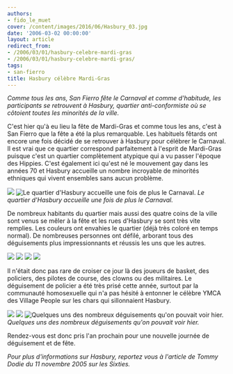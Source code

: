 ```yaml
---
authors:
- fido_le_muet
cover: /content/images/2016/06/Hasbury_03.jpg
date: '2006-03-02 00:00:00'
layout: article
redirect_from:
- /2006/03/01/hasbury-celebre-mardi-gras
- /2006/03/01/hasbury-celebre-mardi-gras/
tags:
- san-fierro
title: Hasbury célèbre Mardi-Gras
---
```



_Comme tous les ans, San Fierro fête le Carnaval et comme d'habitude, les participants se retrouvent à Hasbury, quartier anti-conformiste où se côtoient toutes les minorités de la ville._

C'est hier qu'à eu lieu la fête de Mardi-Gras et comme tous les ans, c'est à San Fierro que la fête a été la plus remarquable. Les habituels fêtards ont encore une fois décidé de se retrouver à Hasbury pour célébrer le Carnaval. Il est vrai que ce quartier correspond parfaitement à l'esprit de Mardi-Gras puisque c'est un quartier complètement atypique qui a vu passer l'époque des Hippies. C'est également ici qu'est né le mouvement gay dans les années 70 et Hasbury accueille un nombre incroyable de minorités ethniques qui vivent ensembles sans aucun problème.

![](/content/images/2005/01/Hasbury_02.jpg)
![Le quartier d'Hasbury accueille une fois de plus le Carnaval.](/content/images/2005/01/Hasbury_01.jpg)
_Le quartier d'Hasbury accueille une fois de plus le Carnaval._

De nombreux habitants du quartier mais aussi des quatre coins de la ville sont venus se mêler à la fête et les rues d'Hasbury se sont très vite remplies. Les couleurs ont envahies le quartier (déjà très coloré en temps normal). De nombreuses personnes ont défilé, arborant tous des déguisements plus impressionnants et réussis les uns que les autres.

![](/content/images/2005/01/Carnaval_Clodo.jpg)
![](/content/images/2005/01/Carnaval_Basket.jpg)
![](/content/images/2005/01/Carnaval_Ambulance.jpg)
![](/content/images/2005/01/Carnaval_Touriste.jpg)

Il n'était donc pas rare de croiser ce jour là des joueurs de basket, des policiers, des pilotes de course, des clowns ou des militaires. Le déguisement de policier a été très prisé cette année, surtout par la communauté homosexuelle qui n'a pas hésité à entonner le célèbre YMCA des Village People sur les chars qui sillonnaient Hasbury.

![](/content/images/2005/01/Carnaval_Pilote.jpg)
![](/content/images/2005/01/Carnaval_Ninja.jpg)
![Quelques uns des nombreux déguisements qu'on pouvait voir hier.](/content/images/2005/01/Carnaval_Flic.jpg)
_Quelques uns des nombreux déguisements qu'on pouvait voir hier._

Rendez-vous est donc pris l'an prochain pour une nouvelle journée de déguisement et de fête.

_Pour plus d'informations sur Hasbury, reportez vous à l'article de Tommy Dodie du 11 novembre 2005 sur les Sixties._